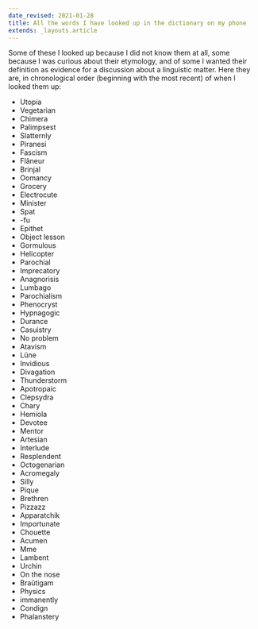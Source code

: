 ```yaml
---
date_revised: 2021-01-28
title: All the words I have looked up in the dictionary on my phone
extends: _layouts.article
---
```


Some of these I looked up because I did not know them at all, some because I was curious
about their etymology, and of some I wanted their definition as evidence for a discussion about a linguistic matter.
Here they are, in chronological order (beginning with the most recent) of when I looked them up:

<ul class="inline-list">
<li>Utopia
<li>Vegetarian
<li>Chimera
<li>Palimpsest
<li>Slatternly
<li>Piranesi 
<li>Fascism
<li>Flâneur
<li>Brinjal
<li>Oomancy 
<li>Grocery
<li>Electrocute
<li>Minister
<li>Spat
<li>-fu
<li>Epithet 
<li>Object lesson
<li>Gormulous
<li>Helicopter
<li>Parochial 
<li>Imprecatory
<li>Anagnorisis
<li>Lumbago
<li>Parochialism
<li>Phenocryst
<li>Hypnagogic 
<li>Durance
<li>Casuistry 
<li>No problem
<li>Atavism
<li>Lüne
<li>Invidious 
<li>Divagation
<li>Thunderstorm 
<li>Apotropaic
<li>Clepsydra 
<li>Chary
<li>Hemiola
<li>Devotee
<li>Mentor
<li>Artesian
<li>Interlude
<li>Resplendent 
<li>Octogenarian 
<li>Acromegaly 
<li>Silly
<li>Pique
<li>Brethren 
<li>Pizzazz
<li>Apparatchik 
<li>Importunate 
<li>Chouette 
<li>Acumen 
<li>Mme
<li>Lambent 
<li>Urchin
<li>On the nose
<li>Braütigam
<li>Physics
<li>immanently
<li>Condign 
<li>Phalanstery
</ul>
